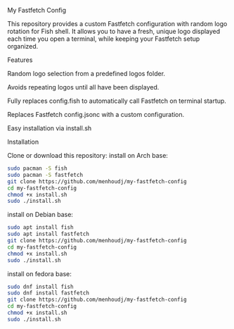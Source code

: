 My Fastfetch Config

This repository provides a custom Fastfetch configuration with random logo rotation for Fish shell. It allows you to have a fresh, unique logo displayed each time you open a terminal, while keeping your Fastfetch setup organized.

Features

Random logo selection from a predefined logos folder.

Avoids repeating logos until all have been displayed.

Fully replaces config.fish to automatically call Fastfetch on terminal startup.

Replaces Fastfetch config.jsonc with a custom configuration.

Easy installation via install.sh

Installation

Clone or download this repository:
install on Arch base:
```bash
sudo pacman -S fish
sudo pacman -S fastfetch
git clone https://github.com/menhoudj/my-fastfetch-config
cd my-fastfetch-config
chmod +x install.sh
sudo ./install.sh
```
install on Debian base:
```bash
sudo apt install fish
sudo apt install fastfetch
git clone https://github.com/menhoudj/my-fastfetch-config
cd my-fastfetch-config
chmod +x install.sh
sudo ./install.sh
```
install on fedora base:
```bash
sudo dnf install fish
sudo dnf install fastfetch
git clone https://github.com/menhoudj/my-fastfetch-config
cd my-fastfetch-config
chmod +x install.sh
sudo ./install.sh
```




